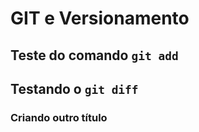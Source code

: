 # GIT e Versionamento
## Teste do comando `git add`
## Testando o `git diff`
### Criando outro título